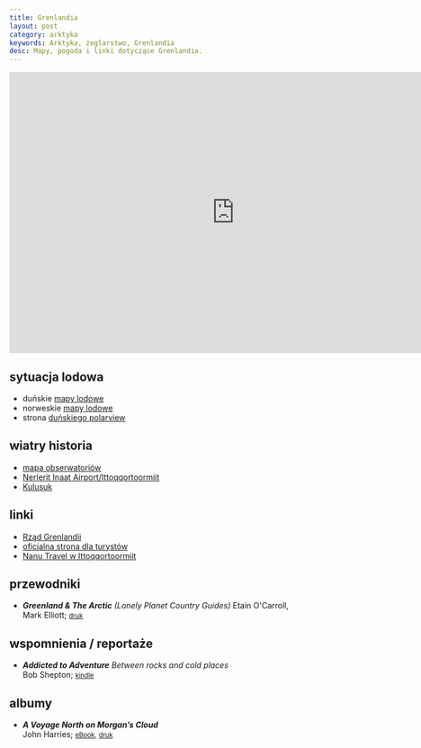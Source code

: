 ```yaml
---
title: Grenlandia
layout: post
category: arktyka
keywords: Arktyka, żeglarstwo, Grenlandia
desc: Mapy, pogoda i linki dotyczące Grenlandia. 
---
```


<iframe src="https://embed.windyty.com/?surface,wind,now,67.709,-38.320,4,,menu,message," width="800" height="500" frameborder="0"></iframe>
        
        

sytuacja lodowa
---------------
* duńskie [mapy lodowe](http://www.dmi.dk/en/groenland/hav/ice-charts/)      
* norweskie [mapy lodowe](http://polarview.met.no/)
* strona [duńskiego polarview](http://ocean.dmi.dk/polarview/)

wiatry historia
---------------
* [mapa obserwatoriów](http://windhistory.com/map.html#5.00/65.931/-36.509)
* [Nerlerit Inaat Airport/Ittoqqortoormiit](http://windhistory.com/station.html?BGCO)
* [Kulusuk](http://windhistory.com/station.html?BGKK)

linki
---------
* [Rząd Grenlandii](http://naalakkersuisut.gl/en)
* [oficjalna strona dla turystów](http://www.greenland.com/en/)
* [Nanu Travel w Ittoqqortoormiit](http://www.nanutravel.dk/)

<!-- http://www.greenlandexpeditions.com/ -->
<!-- http://www.northsailing.is/tours/greenland/ -->

przewodniki
------------
* ***Greenland & The Arctic*** *(Lonely Planet Country Guides)*
   Etain O'Carroll, Mark Elliott; 
   <small>[druk](http://www.amazon.co.uk/Greenland-Arctic-Lonely-Planet-Country/dp/1740590953)</small>  

        
wspomnienia / reportaże
------------------------
* ***Addicted to Adventure*** *Between rocks and cold places*  
  Bob Shepton;
  <small>[kindle](http://www.amazon.co.uk/Addicted-Adventure-Between-rocks-places-ebook/dp/B00JKLRKXK/ref=sr_1_1)</small>  

 
albumy
-------
* ***A Voyage North on Morgan’s Cloud***  
  John Harries;
  <small>[eBook](http://www.morganscloud.com/2012/10/07/arctic-voyage-ebook/),</small>
  <small>[druk](http://www.blurb.com/b/3065135-a-voyage-north-on-morgan-s-cloud)</small>  
